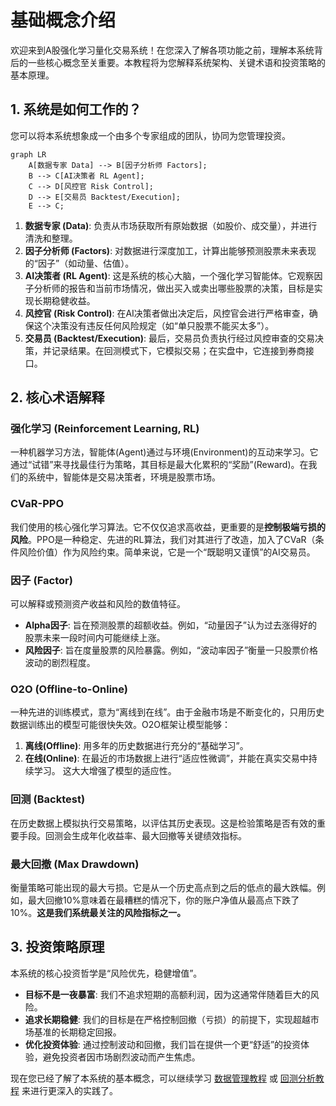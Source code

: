 # 基础概念介绍

欢迎来到A股强化学习量化交易系统！在您深入了解各项功能之前，理解本系统背后的一些核心概念至关重要。本教程将为您解释系统架构、关键术语和投资策略的基本原理。

## 1. 系统是如何工作的？

您可以将本系统想象成一个由多个专家组成的团队，协同为您管理投资。

```mermaid
graph LR
    A[数据专家 Data] --> B[因子分析师 Factors];
    B --> C[AI决策者 RL Agent];
    C --> D[风控官 Risk Control];
    D --> E[交易员 Backtest/Execution];
    E --> C;
```

1.  **数据专家 (Data)**: 负责从市场获取所有原始数据（如股价、成交量），并进行清洗和整理。
2.  **因子分析师 (Factors)**: 对数据进行深度加工，计算出能够预测股票未来表现的“因子”（如动量、估值）。
3.  **AI决策者 (RL Agent)**: 这是系统的核心大脑，一个强化学习智能体。它观察因子分析师的报告和当前市场情况，做出买入或卖出哪些股票的决策，目标是实现长期稳健收益。
4.  **风控官 (Risk Control)**: 在AI决策者做出决定后，风控官会进行严格审查，确保这个决策没有违反任何风险规定（如“单只股票不能买太多”）。
5.  **交易员 (Backtest/Execution)**: 最后，交易员负责执行经过风控审查的交易决策，并记录结果。在回测模式下，它模拟交易；在实盘中，它连接到券商接口。

## 2. 核心术语解释

### 强化学习 (Reinforcement Learning, RL)
一种机器学习方法，智能体(Agent)通过与环境(Environment)的互动来学习。它通过“试错”来寻找最佳行为策略，其目标是最大化累积的“奖励”(Reward)。在我们的系统中，智能体是交易决策者，环境是股票市场。

### CVaR-PPO
我们使用的核心强化学习算法。它不仅仅追求高收益，更重要的是**控制极端亏损的风险**。PPO是一种稳定、先进的RL算法，我们对其进行了改造，加入了CVaR（条件风险价值）作为风险约束。简单来说，它是一个“既聪明又谨慎”的AI交易员。

### 因子 (Factor)
可以解释或预测资产收益和风险的数值特征。
-   **Alpha因子**: 旨在预测股票的超额收益。例如，“动量因子”认为过去涨得好的股票未来一段时间内可能继续上涨。
-   **风险因子**: 旨在度量股票的风险暴露。例如，“波动率因子”衡量一只股票价格波动的剧烈程度。

### O2O (Offline-to-Online)
一种先进的训练模式，意为“离线到在线”。由于金融市场是不断变化的，只用历史数据训练出的模型可能很快失效。O2O框架让模型能够：
1.  **离线(Offline)**: 用多年的历史数据进行充分的“基础学习”。
2.  **在线(Online)**: 在最近的市场数据上进行“适应性微调”，并能在真实交易中持续学习。
这大大增强了模型的适应性。

### 回测 (Backtest)
在历史数据上模拟执行交易策略，以评估其历史表现。这是检验策略是否有效的重要手段。回测会生成年化收益率、最大回撤等关键绩效指标。

### 最大回撤 (Max Drawdown)
衡量策略可能出现的最大亏损。它是从一个历史高点到之后的低点的最大跌幅。例如，最大回撤10%意味着在最糟糕的情况下，你的账户净值从最高点下跌了10%。**这是我们系统最关注的风险指标之一。**

## 3. 投资策略原理

本系统的核心投资哲学是“风险优先，稳健增值”。

-   **目标不是一夜暴富**: 我们不追求短期的高额利润，因为这通常伴随着巨大的风险。
-   **追求长期稳健**: 我们的目标是在严格控制回撤（亏损）的前提下，实现超越市场基准的长期稳定回报。
-   **优化投资体验**: 通过控制波动和回撤，我们旨在提供一个更“舒适”的投资体验，避免投资者因市场剧烈波动而产生焦虑。

现在您已经了解了本系统的基本概念，可以继续学习 [数据管理教程](data_tutorial.md) 或 [回测分析教程](backtest_tutorial.md) 来进行更深入的实践了。
